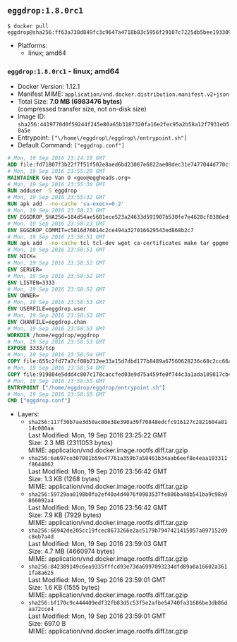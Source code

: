 ## `eggdrop:1.8.0rc1`

```console
$ docker pull eggdrop@sha256:ff63a738d849fc3c9647a4718b83c5956f29107c7225db5bee193309d66192d1
```

-	Platforms:
	-	linux; amd64

### `eggdrop:1.8.0rc1` - linux; amd64

-	Docker Version: 1.12.1
-	Manifest MIME: `application/vnd.docker.distribution.manifest.v2+json`
-	Total Size: **7.0 MB (6983476 bytes)**  
	(compressed transfer size, not on-disk size)
-	Image ID: `sha256:4419770d0f59244f245e80a65b3187320fa16e2fec95a2b58a12f7931eb58a5e`
-	Entrypoint: `["\/home\/eggdrop\/eggdrop\/entrypoint.sh"]`
-	Default Command: `["eggdrop.conf"]`

```dockerfile
# Mon, 19 Sep 2016 23:24:18 GMT
ADD file:fd71807f3b22f7f51f502e8aed6bd23067e6822ae08dec31e7477044d770cf48 in / 
# Mon, 19 Sep 2016 23:55:29 GMT
MAINTAINER Geo Van O <geo@eggheads.org>
# Mon, 19 Sep 2016 23:55:30 GMT
RUN adduser -S eggdrop
# Mon, 19 Sep 2016 23:55:32 GMT
RUN apk add --no-cache 'su-exec>=0.2'
# Mon, 19 Sep 2016 23:58:13 GMT
ENV EGGDROP_SHA256=184d54ae5681ece523a24633d591907b530fe7e4628cf8386edf205a8eabf3cd
# Mon, 19 Sep 2016 23:58:13 GMT
ENV EGGDROP_COMMIT=c5016d76014c2ce494a327016629543ed868b2c7
# Mon, 19 Sep 2016 23:58:51 GMT
RUN apk add --no-cache tcl tcl-dev wget ca-certificates make tar gpgme bash build-base   && wget https://github.com/eggheads/eggdrop/archive/$EGGDROP_COMMIT.tar.gz -O develop.tar.gz  && echo "$EGGDROP_SHA256  develop.tar.gz" | sha256sum -c -   && tar -zxvf develop.tar.gz   && rm develop.tar.gz     && ( cd eggdrop-$EGGDROP_COMMIT     && ./configure --with-tclinc=/usr/include/tcl8.6/tcl.h --with-tcllib=/usr/lib/x86_64-linux-gnu/libtcl8.6.so     && make config     && make     && make install DEST=/home/eggdrop/eggdrop )   && rm -rf eggdrop-$EGGDROP_COMMIT   && mkdir /home/eggdrop/eggdrop/data   && chown -R eggdrop /home/eggdrop/eggdrop   && apk del tcl-dev wget ca-certificates make tar gpgme build-base
# Mon, 19 Sep 2016 23:58:51 GMT
ENV NICK=
# Mon, 19 Sep 2016 23:58:52 GMT
ENV SERVER=
# Mon, 19 Sep 2016 23:58:52 GMT
ENV LISTEN=3333
# Mon, 19 Sep 2016 23:58:52 GMT
ENV OWNER=
# Mon, 19 Sep 2016 23:58:53 GMT
ENV USERFILE=eggdrop.user
# Mon, 19 Sep 2016 23:58:53 GMT
ENV CHANFILE=eggdrop.chan
# Mon, 19 Sep 2016 23:58:53 GMT
WORKDIR /home/eggdrop/eggdrop
# Mon, 19 Sep 2016 23:58:53 GMT
EXPOSE 3333/tcp
# Mon, 19 Sep 2016 23:58:54 GMT
COPY file:655c2fd77a7cf08b712ee33a15d7dbd177b8489a67560628236c68c2cc66aa58 in /home/eggdrop/eggdrop 
# Mon, 19 Sep 2016 23:58:54 GMT
COPY file:919804e5ddd4c807c178caccfed03e9d75a459fe0f744c3a1ada109817cb44ec in /home/eggdrop/eggdrop/scripts/ 
# Mon, 19 Sep 2016 23:58:55 GMT
ENTRYPOINT ["/home/eggdrop/eggdrop/entrypoint.sh"]
# Mon, 19 Sep 2016 23:58:55 GMT
CMD ["eggdrop.conf"]
```

-	Layers:
	-	`sha256:117f30b7ae3d50ac80e38e390a39f70848edcfc916127c2821604a8114c080aa`  
		Last Modified: Mon, 19 Sep 2016 23:25:22 GMT  
		Size: 2.3 MB (2311053 bytes)  
		MIME: application/vnd.docker.image.rootfs.diff.tar.gzip
	-	`sha256:6a697ce307081b59e47761a359b7a58461b34aab6eef8e4eaa103311f8644862`  
		Last Modified: Mon, 19 Sep 2016 23:56:42 GMT  
		Size: 1.3 KB (1268 bytes)  
		MIME: application/vnd.docker.image.rootfs.diff.tar.gzip
	-	`sha256:59729aa0198b0fa2ef40a4d4076f0983537fe886ba48b541ba9c98a9866092a4`  
		Last Modified: Mon, 19 Sep 2016 23:56:42 GMT  
		Size: 7.9 KB (7929 bytes)  
		MIME: application/vnd.docker.image.rootfs.diff.tar.gzip
	-	`sha256:66942de205cc19fcec8673266e2ac5179b7947421415057a897152d9c8eb7a4d`  
		Last Modified: Mon, 19 Sep 2016 23:59:03 GMT  
		Size: 4.7 MB (4660974 bytes)  
		MIME: application/vnd.docker.image.rootfs.diff.tar.gzip
	-	`sha256:842389149c6ea9335fffcd93e73da6997093234dfd89a0a16602a3611fa8a625`  
		Last Modified: Mon, 19 Sep 2016 23:59:01 GMT  
		Size: 1.6 KB (1555 bytes)  
		MIME: application/vnd.docker.image.rootfs.diff.tar.gzip
	-	`sha256:bf170c9c444409edf32fb83d5c53f5e2afbe54740fa31686be3db86daa72cce4`  
		Last Modified: Mon, 19 Sep 2016 23:59:01 GMT  
		Size: 697.0 B  
		MIME: application/vnd.docker.image.rootfs.diff.tar.gzip

